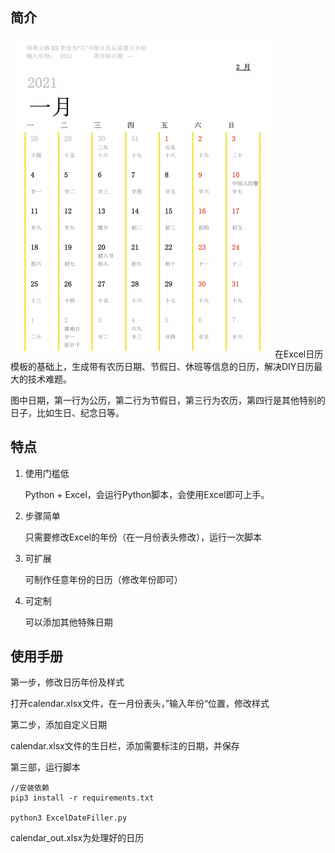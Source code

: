 ## 简介
<img src="result.png" alt="5" style="zoom:50%;" />
在Excel日历模板的基础上，生成带有农历日期、节假日、休班等信息的日历，解决DIY日历最大的技术难题。

图中日期，第一行为公历，第二行为节假日，第三行为农历，第四行是其他特别的日子，比如生日、纪念日等。



## 特点

1. 使用门槛低

   Python + Excel，会运行Python脚本，会使用Excel即可上手。

2. 步骤简单

   只需要修改Excel的年份（在一月份表头修改），运行一次脚本

3. 可扩展

   可制作任意年份的日历（修改年份即可）

4. 可定制

   可以添加其他特殊日期



## 使用手册

第一步，修改日历年份及样式

打开calendar.xlsx文件，在一月份表头，”输入年份“位置，修改样式



第二步，添加自定义日期

calendar.xlsx文件的生日栏，添加需要标注的日期，并保存



第三部，运行脚本

```shell
//安装依赖
pip3 install -r requirements.txt

python3 ExcelDateFiller.py
```

calendar_out.xlsx为处理好的日历